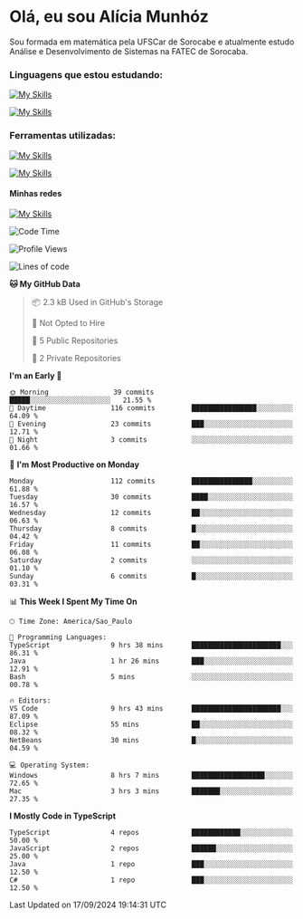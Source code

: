 # Olá, eu sou Alícia Munhóz

<p>Sou formada em matemática pela UFSCar de Sorocabe e atualmente estudo Análise e Desenvolvimento de Sistemas na FATEC de Sorocaba.</p>

### Linguagens que estou estudando:

[![My Skills](https://skillicons.dev/icons?i=js,ts,html,css)](https://skillicons.dev)


[![My Skills](https://skillicons.dev/icons?i=nodejs,java,py,latex)](https://skillicons.dev)

### Ferramentas utilizadas:

[![My Skills](https://skillicons.dev/icons?i=vscode,discord,figma,git)](https://skillicons.dev)

[![My Skills](https://skillicons.dev/icons?i=github,gmail,mongodb,sublime)](https://skillicons.dev)

#### Minhas redes
[![My Skills](https://skillicons.dev/icons?i=linkedin)](https://www.linkedin.com/in/aliciamunhozfrancodecamargo/)

<!--START_SECTION:waka-->
![Code Time](http://img.shields.io/badge/Code%20Time-44%20hrs%2044%20mins-blue)

![Profile Views](http://img.shields.io/badge/Profile%20Views-0-blue)

![Lines of code](https://img.shields.io/badge/From%20Hello%20World%20I%27ve%20Written-111.4%20thousand%20lines%20of%20code-blue)

**🐱 My GitHub Data** 

> 📦 2.3 kB Used in GitHub's Storage 
 > 
> 🚫 Not Opted to Hire
 > 
> 📜 5 Public Repositories 
 > 
> 🔑 2 Private Repositories 
 > 
**I'm an Early 🐤** 

```text
🌞 Morning                39 commits          █████░░░░░░░░░░░░░░░░░░░░   21.55 % 
🌆 Daytime                116 commits         ████████████████░░░░░░░░░   64.09 % 
🌃 Evening                23 commits          ███░░░░░░░░░░░░░░░░░░░░░░   12.71 % 
🌙 Night                  3 commits           ░░░░░░░░░░░░░░░░░░░░░░░░░   01.66 % 
```
📅 **I'm Most Productive on Monday** 

```text
Monday                   112 commits         ███████████████░░░░░░░░░░   61.88 % 
Tuesday                  30 commits          ████░░░░░░░░░░░░░░░░░░░░░   16.57 % 
Wednesday                12 commits          ██░░░░░░░░░░░░░░░░░░░░░░░   06.63 % 
Thursday                 8 commits           █░░░░░░░░░░░░░░░░░░░░░░░░   04.42 % 
Friday                   11 commits          ██░░░░░░░░░░░░░░░░░░░░░░░   06.08 % 
Saturday                 2 commits           ░░░░░░░░░░░░░░░░░░░░░░░░░   01.10 % 
Sunday                   6 commits           █░░░░░░░░░░░░░░░░░░░░░░░░   03.31 % 
```


📊 **This Week I Spent My Time On** 

```text
🕑︎ Time Zone: America/Sao_Paulo

💬 Programming Languages: 
TypeScript               9 hrs 38 mins       ██████████████████████░░░   86.31 % 
Java                     1 hr 26 mins        ███░░░░░░░░░░░░░░░░░░░░░░   12.91 % 
Bash                     5 mins              ░░░░░░░░░░░░░░░░░░░░░░░░░   00.78 % 

🔥 Editors: 
VS Code                  9 hrs 43 mins       ██████████████████████░░░   87.09 % 
Eclipse                  55 mins             ██░░░░░░░░░░░░░░░░░░░░░░░   08.32 % 
NetBeans                 30 mins             █░░░░░░░░░░░░░░░░░░░░░░░░   04.59 % 

💻 Operating System: 
Windows                  8 hrs 7 mins        ██████████████████░░░░░░░   72.65 % 
Mac                      3 hrs 3 mins        ███████░░░░░░░░░░░░░░░░░░   27.35 % 
```

**I Mostly Code in TypeScript** 

```text
TypeScript               4 repos             ████████████░░░░░░░░░░░░░   50.00 % 
JavaScript               2 repos             ██████░░░░░░░░░░░░░░░░░░░   25.00 % 
Java                     1 repo              ███░░░░░░░░░░░░░░░░░░░░░░   12.50 % 
C#                       1 repo              ███░░░░░░░░░░░░░░░░░░░░░░   12.50 % 
```




 Last Updated on 17/09/2024 19:14:31 UTC
<!--END_SECTION:waka-->
